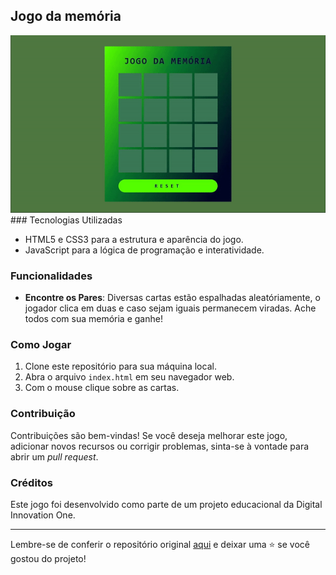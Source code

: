 ## Jogo da memória
<img src="game.gif"/>
### Tecnologias Utilizadas

- HTML5 e CSS3 para a estrutura e aparência do jogo.
- JavaScript para a lógica de programação e interatividade.

### Funcionalidades 

- **Encontre os Pares**: Diversas cartas estão espalhadas aleatóriamente, o jogador clica em duas e caso sejam iguais permanecem viradas. Ache todos com sua memória e ganhe!

### Como Jogar

1. Clone este repositório para sua máquina local.
2. Abra o arquivo `index.html` em seu navegador web.
3. Com o mouse clique sobre as cartas.


### Contribuição

Contribuições são bem-vindas! Se você deseja melhorar este jogo, adicionar novos recursos ou corrigir problemas, sinta-se à vontade para abrir um _pull request_.

### Créditos

Este jogo foi desenvolvido como parte de um projeto educacional da Digital Innovation One.

---

Lembre-se de conferir o repositório original [aqui]([https://github.com/digitalinnovationone/jsgame-detona-ralph](https://github.com/digitalinnovationone/js-emoji-memory-game)https://github.com/digitalinnovationone/js-emoji-memory-game) e deixar uma ⭐️ se você gostou do projeto!
